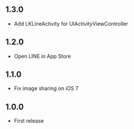 ## 1.3.0

* Add LKLineActivity for UIActivityViewController

## 1.2.0

* Open LINE in App Store

## 1.1.0

* Fix image sharing on iOS 7

## 1.0.0

* First release

